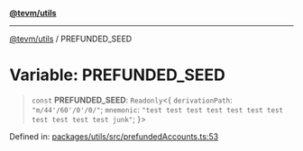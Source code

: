 [**@tevm/utils**](../README.md)

***

[@tevm/utils](../globals.md) / PREFUNDED\_SEED

# Variable: PREFUNDED\_SEED

> `const` **PREFUNDED\_SEED**: `Readonly`\<\{ `derivationPath`: `"m/44'/60'/0'/0/"`; `mnemonic`: `"test test test test test test test test test test test junk"`; \}\>

Defined in: [packages/utils/src/prefundedAccounts.ts:53](https://github.com/evmts/tevm-monorepo/blob/main/packages/utils/src/prefundedAccounts.ts#L53)
